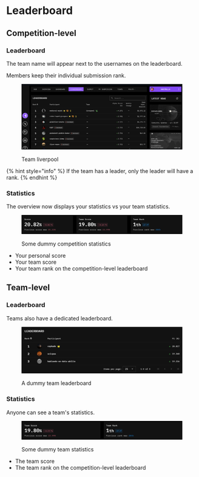 # Leaderboard

## Competition-level

### Leaderboard

The team name will appear next to the usernames on the leaderboard.

Members keep their individual submission rank.

<figure><img src="../../.gitbook/assets/image (107).png" alt=""><figcaption><p>Team liverpool</p></figcaption></figure>

{% hint style="info" %}
If the team has a leader, only the leader will have a rank.
{% endhint %}

### Statistics

The overview now displays your statistics vs your team statistics.

<figure><img src="../../.gitbook/assets/image (104).png" alt=""><figcaption><p>Some dummy competition statistics</p></figcaption></figure>

* Your personal score
* Your team score
* Your team rank on the competition-level leaderboard

## Team-level

### Leaderboard

Teams also have a dedicated leaderboard.

<figure><img src="../../.gitbook/assets/image (103).png" alt=""><figcaption><p>A dummy team leaderboard</p></figcaption></figure>

### Statistics

Anyone can see a team's statistics.

<figure><img src="../../.gitbook/assets/image (105).png" alt=""><figcaption><p>Some dummy team statistics</p></figcaption></figure>

* The team score
* The team rank on the competition-level leaderboard

